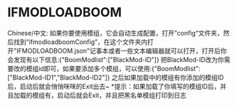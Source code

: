 # IFMODLOADBOOM
Chinese/中文:
如果你要使用模组，它会自动生成配置，打开”config“文件夹，然后找到“ifmodloadboomConfig”，在这个文件夹内打开"IFMODLOADBOOM.json"记事本或者一些文本编辑器就可以打开，打开后你会发现有以下信息:{"BoomModlist":["BlackMod-ID"]}
把BlackMod-ID改为你需要改的模组id即可，如果要添加多个模组，可以使用:{"BoomModlist":["BlackMod-ID1","BlackMod-ID2"]} 
之后如果加载中的模组有你添加的模组ID后，启动后就会悄悄咪咪的Exit出去~
*提示：如果加载了你填写的模组ID后，并且加载的模组有，启动后就会Exit，并且把黑名单模组打印到日志
